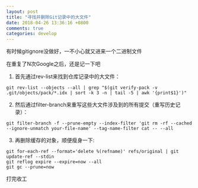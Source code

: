 ```yaml
---
layout: post
title: "寻找并删除Git记录中的大文件"
date: 2018-04-26 13:36:16 +0800
comments: true
categories: develop
---
```


有时候gitignore没做好，一不小心就又进来一个二进制文件

在重复了N次Google之后，还是记一下吧

<!-- more -->

1. 首先通过rev-list来找到仓库记录中的大文件：

```
git rev-list --objects --all | grep "$(git verify-pack -v .git/objects/pack/*.idx | sort -k 3 -n | tail -5 | awk '{print$1}')"
```

2. 然后通过filter-branch来重写这些大文件涉及到的所有提交（重写历史记录）：

```
git filter-branch -f --prune-empty --index-filter 'git rm -rf --cached --ignore-unmatch your-file-name' --tag-name-filter cat -- --all
```

3. 再删除缓存的对象，顺便瘦身一下:

```
git for-each-ref --format='delete %(refname)' refs/original | git update-ref --stdin
git reflog expire --expire=now --all
git gc --prune=now
```

打完收工
